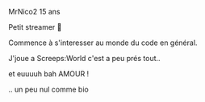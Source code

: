 MrNico2 15 ans

Petit streamer 🎥

Commence à s'interesser au monde du code en général. 

J'joue a Screeps:World c'est a peu prés tout..

et euuuuh bah AMOUR !

.. un peu nul comme bio

